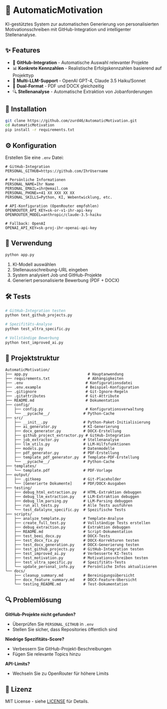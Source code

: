# 🚀 AutomaticMotivation

KI-gestütztes System zur automatischen Generierung von personalisierten Motivationsschreiben mit GitHub-Integration und intelligenter Stellenanalyse.

## ✨ Features

- 🎯 **GitHub-Integration** - Automatische Auswahl relevanter Projekte
- 📊 **Konkrete Kennzahlen** - Realistische Erfolgskennzahlen basierend auf Projekttyp
- 🤖 **Multi-LLM-Support** - OpenAI GPT-4, Claude 3.5 Haiku/Sonnet
- 📄 **Dual-Format** - PDF und DOCX gleichzeitig
- 🔍 **Stellenanalyse** - Automatische Extraktion von Jobanforderungen

## 🔧 Installation

```bash
git clone https://github.com/zurd46/AutomaticMotivation.git
cd AutomaticMotivation
pip install -r requirements.txt
```

## ⚙️ Konfiguration

Erstellen Sie eine `.env` Datei:

```properties
# GitHub-Integration
PERSONAL_GITHUB=https://github.com/IhrUsername

# Persönliche Informationen
PERSONAL_NAME=Ihr Name
PERSONAL_EMAIL=ihr@email.com
PERSONAL_PHONE=+41 XX XXX XX XX
PERSONAL_SKILLS=Python, KI, Webentwicklung, etc.

# API-Konfiguration (OpenRouter empfohlen)
OPENROUTER_API_KEY=sk-or-v1-ihr-api-key
OPENROUTER_MODEL=anthropic/claude-3.5-haiku

# Fallback: OpenAI
OPENAI_API_KEY=sk-proj-ihr-openai-api-key
```

## 🚀 Verwendung

```bash
python app.py
```

1. KI-Modell auswählen
2. Stellenausschreibung-URL eingeben
3. System analysiert Job und GitHub-Projekte
4. Generiert personalisierte Bewerbung (PDF + DOCX)

## 🛠️ Tests

```bash
# GitHub-Integration testen
python test_github_projects.py

# Spezifitäts-Analyse
python test_ultra_specific.py

# Vollständige Bewerbung
python test_improved_ai.py
```

## 📁 Projektstruktur

```
AutomaticMotivation/
├── app.py                           # Hauptanwendung
├── requirements.txt                 # Abhängigkeiten
├── .env                            # Konfigurationsdatei
├── .env.example                    # Beispiel-Konfiguration
├── .gitignore                      # Git-Ignore-Regeln
├── .gitattributes                  # Git-Attribute
├── README.md                       # Dokumentation
├── config/
│   ├── config.py                   # Konfigurationsverwaltung
│   └── __pycache__/               # Python-Cache
├── src/
│   ├── __init__.py                # Python-Paket-Initialisierung
│   ├── ai_generator.py            # KI-Generierung
│   ├── docx_generator.py          # DOCX-Erstellung
│   ├── github_project_extractor.py # GitHub-Integration
│   ├── job_extractor.py           # Stellenanalyse
│   ├── llm_utils.py               # LLM-Hilfsfunktionen
│   ├── models.py                  # Datenmodelle
│   ├── pdf_generator.py           # PDF-Erstellung
│   ├── template_pdf_generator.py  # Template-PDF-Erstellung
│   └── __pycache__/               # Python-Cache
├── templates/
│   └── template.pdf               # PDF-Vorlage
├── output/
│   ├── .gitkeep                   # Git-Placeholder
│   └── [Generierte Dokumente]     # PDF/DOCX-Ausgaben
├── testing/
│   ├── debug_html_extraction.py   # HTML-Extraktion debuggen
│   ├── debug_llm_extraction.py    # LLM-Extraktion debuggen
│   ├── debug_llm_parsing.py       # LLM-Parsing debuggen
│   ├── run_all_tests.py           # Alle Tests ausführen
│   └── test_datalynx_specific.py  # Spezifische Tests
├── scripts/
│   ├── analyze_template.py        # Template-Analyse
│   ├── create_full_test.py        # Vollständige Tests erstellen
│   ├── debug_extraction.py        # Extraktion debuggen
│   ├── README.md                  # Script-Dokumentation
│   ├── test_beei_docx.py          # DOCX-Tests
│   ├── test_docx_fix.py           # DOCX-Korrekturen testen
│   ├── test_docx_generation.py    # DOCX-Generierung testen
│   ├── test_github_projects.py    # GitHub-Integration testen
│   ├── test_improved_ai.py        # Verbesserte KI-Tests
│   ├── test_motivation.py         # Motivationsschreiben testen
│   ├── test_ultra_specific.py     # Spezifitäts-Tests
│   └── update_personal_info.py    # Persönliche Infos aktualisieren
└── docs/
    ├── cleanup_summary.md         # Bereinigungsübersicht
    ├── docx_feature_summary.md    # DOCX-Feature-Übersicht
    └── testing_README.md          # Test-Dokumentation
```

## 🔍 Problemlösung

**GitHub-Projekte nicht gefunden?**
- Überprüfen Sie `PERSONAL_GITHUB` in `.env`
- Stellen Sie sicher, dass Repositories öffentlich sind

**Niedrige Spezifitäts-Score?**
- Verbessern Sie GitHub-Projekt-Beschreibungen
- Fügen Sie relevante Topics hinzu

**API-Limits?**
- Wechseln Sie zu OpenRouter für höhere Limits

## 📜 Lizenz

MIT License - siehe [LICENSE](LICENSE) für Details.